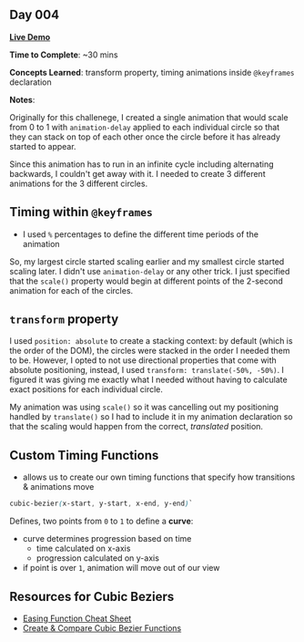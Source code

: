 ## Day 004

**<a href="https://css100.aniqa.dev#day-004">Live Demo</a>**

**Time to Complete**: ~30 mins

**Concepts Learned**: transform property, timing animations inside `@keyframes` declaration

**Notes**:

Originally for this challenege, I created a single animation that would scale from 0 to 1 with `animation-delay` applied to each individual circle so that they can stack on top of each other once the circle before it has already started to appear.

Since this animation has to run in an infinite cycle including alternating backwards, I couldn't get away with it. I needed to create 3 different animations for the 3 different circles.

## Timing within `@keyframes`

- I used `%` percentages to define the different time periods of the animation

So, my largest circle started scaling earlier and my smallest circle started scaling later. I didn't use `animation-delay` or any other trick. I just specified that the `scale()` property would begin at different points of the 2-second animation for each of the circles.

## `transform` property

I used `position: absolute` to create a stacking context: by default (which is the order of the DOM), the circles were stacked in the order I needed them to be. However, I opted to not use directional properties that come with absolute positioning, instead, I used `transform: translate(-50%, -50%)`. I figured it was giving me exactly what I needed without having to calculate exact positions for each individual circle.

My animation was using `scale()` so it was cancelling out my positioning handled by `translate()` so I had to include it in my animation declaration so that the scaling would happen from the correct, _translated_ position.

## Custom Timing Functions

- allows us to create our own timing functions that specify how transitions & animations move

```css
cubic-bezier(x-start, y-start, x-end, y-end)`
```

Defines, two points from `0` to `1` to define a **curve**:

- curve determines progression based on time
  - time calculated on x-axis
  - progression calculated on y-axis
- if point is over `1`, animation will move out of our view

## Resources for Cubic Beziers

- <a href="https://easings.net/">Easing Function Cheat Sheet</a>
- <a href="https://cubic-bezier.com/">Create & Compare Cubic Bezier Functions</a>
